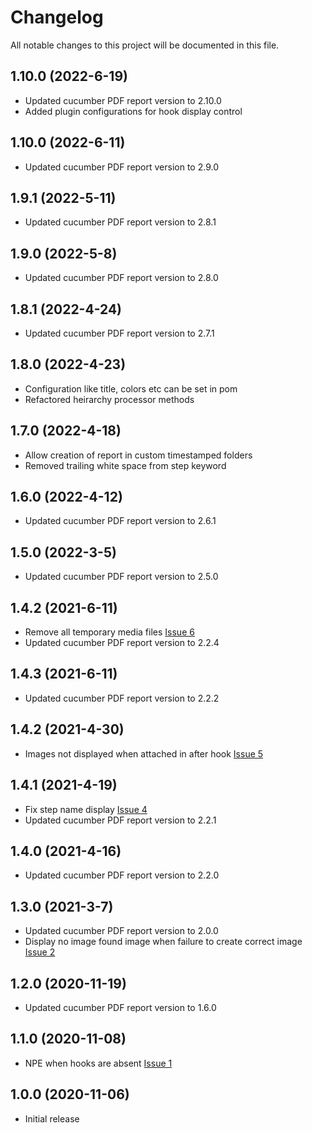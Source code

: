 # Changelog
All notable changes to this project will be documented in this file.

## 1.10.0 (2022-6-19)

* Updated cucumber PDF report version to 2.10.0
* Added plugin configurations for hook display control

## 1.10.0 (2022-6-11)

* Updated cucumber PDF report version to 2.9.0

## 1.9.1 (2022-5-11)

* Updated cucumber PDF report version to 2.8.1

## 1.9.0 (2022-5-8)

* Updated cucumber PDF report version to 2.8.0

## 1.8.1 (2022-4-24)

* Updated cucumber PDF report version to 2.7.1

## 1.8.0 (2022-4-23)

* Configuration like title, colors etc can be set in pom
* Refactored heirarchy processor methods

## 1.7.0 (2022-4-18)

* Allow creation of report in custom timestamped folders
* Removed trailing white space from step keyword

## 1.6.0 (2022-4-12)

* Updated cucumber PDF report version to 2.6.1

## 1.5.0 (2022-3-5)

* Updated cucumber PDF report version to 2.5.0

## 1.4.2 (2021-6-11)

* Remove all temporary media files [Issue 6](https://github.com/grasshopper7/cucumber-pdf-plugin/issues/6)
* Updated cucumber PDF report version to 2.2.4

## 1.4.3 (2021-6-11)

* Updated cucumber PDF report version to 2.2.2

## 1.4.2 (2021-4-30)

* Images not displayed when attached in after hook [Issue 5](https://github.com/grasshopper7/cucumber-pdf-plugin/issues/5)

## 1.4.1 (2021-4-19) 

* Fix step name display [Issue 4](https://github.com/grasshopper7/cucumber-pdf-plugin/issues/4)
* Updated cucumber PDF report version to 2.2.1

## 1.4.0 (2021-4-16)

* Updated cucumber PDF report version to 2.2.0

## 1.3.0 (2021-3-7)

* Updated cucumber PDF report version to 2.0.0
* Display no image found image when failure to create correct image [Issue 2](https://github.com/grasshopper7/cucumber-pdf-plugin/issues/2)

## 1.2.0 (2020-11-19)

* Updated cucumber PDF report version to 1.6.0

## 1.1.0 (2020-11-08)

* NPE when hooks are absent [Issue 1](https://github.com/grasshopper7/cucumber-pdf-plugin/issues/1)

## 1.0.0 (2020-11-06)

* Initial release
